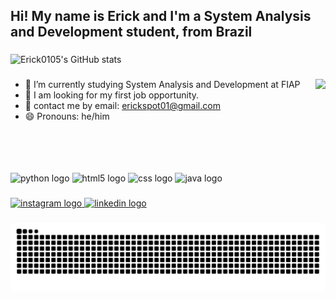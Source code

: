 <h2 align="left">Hi! My name is Erick and I'm a System Analysis and Development student, from Brazil</h2>

###

![Erick0105's GitHub stats](https://github-readme-stats.vercel.app/api?username=Erick0105&show_icons=true&theme=vision-friendly-dark)

###


- 🌱 I’m currently studying System Analysis and Development at FIAP                                         <img align="right" height="150" src="https://media.tenor.com/k_FD58xnsicAAAAi/work-internet.gif"  />
- 🔭 I am looking for my first job opportunity.                             
- 💬 contact me by email: erickspot01@gmail.com                                       
- 😄 Pronouns: he/him

###

<br clear="both">

<div align="left">
  <img src="https://cdn.jsdelivr.net/gh/devicons/devicon/icons/python/python-original.svg" height="30" alt="python logo"  />
  
  <img src="https://cdn.jsdelivr.net/gh/devicons/devicon/icons/html5/html5-original.svg" height="30" alt="html5 logo"  />
  
  <img src="https://logospng.org/download/css-3/logo-css-3-2048.png" height="30" alt="css logo"  /> 
  
  <img src="https://cdn.jsdelivr.net/gh/devicons/devicon/icons/java/java-original.svg" height="30" alt="java logo"  />
</div>

###

<div align="left">
  <a href="https://www.instagram.com/erick_0105_/" target="_blank">
    <img src="https://raw.githubusercontent.com/maurodesouza/profile-readme-generator/master/src/assets/icons/social/instagram/default.svg" width="47" height="35" alt="instagram logo"  />
  </a>
  <a href="https://www.linkedin.com/in/erick-alves-295180235/" target="_blank">
    <img src="https://raw.githubusercontent.com/maurodesouza/profile-readme-generator/master/src/assets/icons/social/linkedin/default.svg" width="47" height="35" alt="linkedin logo"  />
  </a>
</div>

###



###

<img src="https://raw.githubusercontent.com/Erick0105/Erick0105/output/snake.svg" alt="Snake animation" />

###
